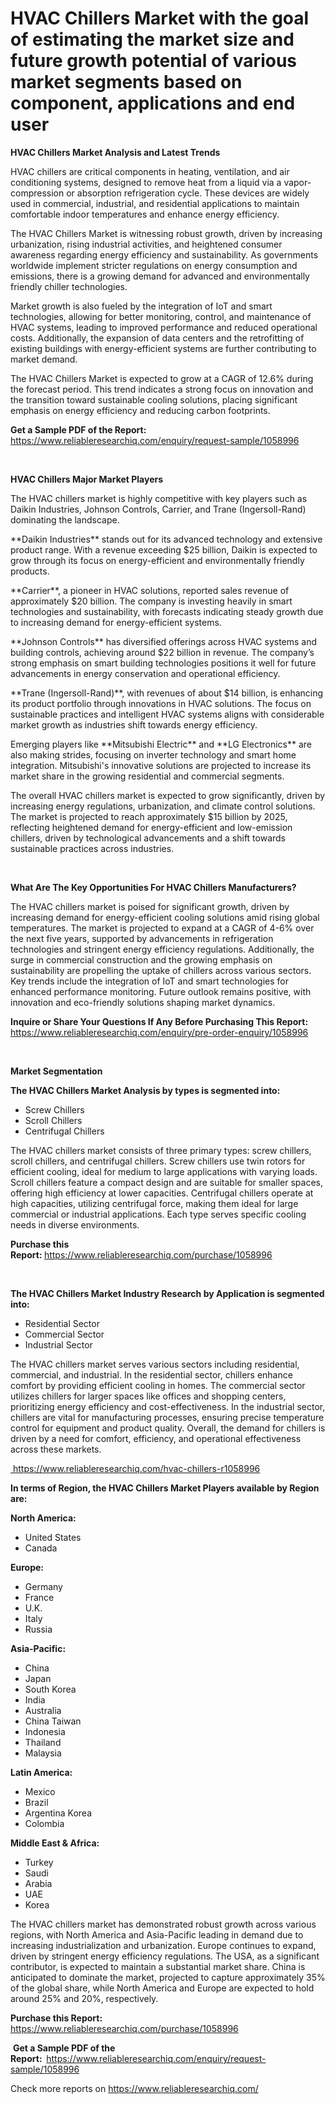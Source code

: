 <p><h1>HVAC Chillers Market with the goal of estimating the market size and future growth potential of various market segments based on component, applications and end user</h1></p><p><strong>HVAC Chillers Market Analysis and Latest Trends</strong></p>
<p><p>HVAC chillers are critical components in heating, ventilation, and air conditioning systems, designed to remove heat from a liquid via a vapor-compression or absorption refrigeration cycle. These devices are widely used in commercial, industrial, and residential applications to maintain comfortable indoor temperatures and enhance energy efficiency.</p><p>The HVAC Chillers Market is witnessing robust growth, driven by increasing urbanization, rising industrial activities, and heightened consumer awareness regarding energy efficiency and sustainability. As governments worldwide implement stricter regulations on energy consumption and emissions, there is a growing demand for advanced and environmentally friendly chiller technologies.</p><p>Market growth is also fueled by the integration of IoT and smart technologies, allowing for better monitoring, control, and maintenance of HVAC systems, leading to improved performance and reduced operational costs. Additionally, the expansion of data centers and the retrofitting of existing buildings with energy-efficient systems are further contributing to market demand.</p><p>The HVAC Chillers Market is expected to grow at a CAGR of 12.6% during the forecast period. This trend indicates a strong focus on innovation and the transition toward sustainable cooling solutions, placing significant emphasis on energy efficiency and reducing carbon footprints.</p></p>
<p><strong>Get a Sample PDF of the Report:&nbsp;</strong> <a href="https://www.reliableresearchiq.com/enquiry/request-sample/1058996?utm_campaign=2251&utm_medium=2&utm_source=Github&utm_content=ia&utm_term=21022025&utm_id=hvac-chillers">https://www.reliableresearchiq.com/enquiry/request-sample/1058996</a></p>
<p>&nbsp;</p>
<p><strong>HVAC Chillers Major Market Players</strong></p>
<p><p>The HVAC chillers market is highly competitive with key players such as Daikin Industries, Johnson Controls, Carrier, and Trane (Ingersoll-Rand) dominating the landscape. </p><p>**Daikin Industries** stands out for its advanced technology and extensive product range. With a revenue exceeding $25 billion, Daikin is expected to grow through its focus on energy-efficient and environmentally friendly products. </p><p>**Carrier**, a pioneer in HVAC solutions, reported sales revenue of approximately $20 billion. The company is investing heavily in smart technologies and sustainability, with forecasts indicating steady growth due to increasing demand for energy-efficient systems.</p><p>**Johnson Controls** has diversified offerings across HVAC systems and building controls, achieving around $22 billion in revenue. The company’s strong emphasis on smart building technologies positions it well for future advancements in energy conservation and operational efficiency.</p><p>**Trane (Ingersoll-Rand)**, with revenues of about $14 billion, is enhancing its product portfolio through innovations in HVAC solutions. The focus on sustainable practices and intelligent HVAC systems aligns with considerable market growth as industries shift towards energy efficiency.</p><p>Emerging players like **Mitsubishi Electric** and **LG Electronics** are also making strides, focusing on inverter technology and smart home integration. Mitsubishi's innovative solutions are projected to increase its market share in the growing residential and commercial segments.</p><p>The overall HVAC chillers market is expected to grow significantly, driven by increasing energy regulations, urbanization, and climate control solutions. The market is projected to reach approximately $15 billion by 2025, reflecting heightened demand for energy-efficient and low-emission chillers, driven by technological advancements and a shift towards sustainable practices across industries.</p></p>
<p>&nbsp;</p>
<p><strong>What Are The Key Opportunities For HVAC Chillers Manufacturers?</strong></p>
<p><p>The HVAC chillers market is poised for significant growth, driven by increasing demand for energy-efficient cooling solutions amid rising global temperatures. The market is projected to expand at a CAGR of 4-6% over the next five years, supported by advancements in refrigeration technologies and stringent energy efficiency regulations. Additionally, the surge in commercial construction and the growing emphasis on sustainability are propelling the uptake of chillers across various sectors. Key trends include the integration of IoT and smart technologies for enhanced performance monitoring. Future outlook remains positive, with innovation and eco-friendly solutions shaping market dynamics.</p></p>
<p><strong>Inquire or Share Your Questions If Any Before Purchasing This Report:</strong> <a href="https://www.reliableresearchiq.com/enquiry/pre-order-enquiry/1058996?utm_campaign=2251&utm_medium=2&utm_source=Github&utm_content=ia&utm_term=21022025&utm_id=hvac-chillers">https://www.reliableresearchiq.com/enquiry/pre-order-enquiry/1058996</a></p>
<p>&nbsp;</p>
<p><strong>Market Segmentation</strong></p>
<p><strong>The HVAC Chillers Market Analysis by types is segmented into:</strong></p>
<p><ul><li>Screw Chillers</li><li>Scroll Chillers</li><li>Centrifugal Chillers</li></ul></p>
<p><p>The HVAC chillers market consists of three primary types: screw chillers, scroll chillers, and centrifugal chillers. Screw chillers use twin rotors for efficient cooling, ideal for medium to large applications with varying loads. Scroll chillers feature a compact design and are suitable for smaller spaces, offering high efficiency at lower capacities. Centrifugal chillers operate at high capacities, utilizing centrifugal force, making them ideal for large commercial or industrial applications. Each type serves specific cooling needs in diverse environments.</p></p>
<p><strong>Purchase this Report:&nbsp;</strong><a href="https://www.reliableresearchiq.com/purchase/1058996?utm_campaign=2251&utm_medium=2&utm_source=Github&utm_content=ia&utm_term=21022025&utm_id=hvac-chillers">https://www.reliableresearchiq.com/purchase/1058996</a></p>
<p>&nbsp;</p>
<p><strong>The HVAC Chillers Market Industry Research by Application is segmented into:</strong></p>
<p><ul><li>Residential Sector</li><li>Commercial Sector</li><li>Industrial Sector</li></ul></p>
<p><p>The HVAC chillers market serves various sectors including residential, commercial, and industrial. In the residential sector, chillers enhance comfort by providing efficient cooling in homes. The commercial sector utilizes chillers for larger spaces like offices and shopping centers, prioritizing energy efficiency and cost-effectiveness. In the industrial sector, chillers are vital for manufacturing processes, ensuring precise temperature control for equipment and product quality. Overall, the demand for chillers is driven by a need for comfort, efficiency, and operational effectiveness across these markets.</p></p>
<p><a href="https://www.reliableresearchiq.com/hvac-chillers-r1058996?utm_campaign=2251&utm_medium=2&utm_source=Github&utm_content=ia&utm_term=21022025&utm_id=hvac-chillers">&nbsp;https://www.reliableresearchiq.com/hvac-chillers-r1058996</a></p>
<p><strong>In terms of Region, the HVAC Chillers Market Players available by Region are:</strong></p>
<p>
    <p> <strong> North America: </strong>
        <ul>
            <li>United States</li>
            <li>Canada</li>
        </ul>
        </p> 
    <p> <strong> Europe: </strong>
        <ul>
            <li>Germany</li>
            <li>France</li>
            <li>U.K.</li>
            <li>Italy</li>
            <li>Russia</li>
        </ul>
        </p> 
    <p> <strong> Asia-Pacific: </strong>
        <ul>
            <li>China</li>
            <li>Japan</li>
            <li>South Korea</li>
            <li>India</li>
            <li>Australia</li>
            <li>China Taiwan</li>
            <li>Indonesia</li>
            <li>Thailand</li>
            <li>Malaysia</li>
        </ul>
        </p> 
    <p> <strong> Latin America: </strong>
        <ul>
            <li>Mexico</li>
            <li>Brazil</li>
            <li>Argentina Korea</li>
            <li>Colombia</li>
        </ul>
        </p> 
    <p> <strong> Middle East & Africa: </strong>
        <ul>
            <li>Turkey</li>
            <li>Saudi</li>
            <li>Arabia</li>
            <li>UAE</li>
            <li>Korea</li>
        </ul>
    </p>
    </p>
<p><p>The HVAC chillers market has demonstrated robust growth across various regions, with North America and Asia-Pacific leading in demand due to increasing industrialization and urbanization. Europe continues to expand, driven by stringent energy efficiency regulations. The USA, as a significant contributor, is expected to maintain a substantial market share. China is anticipated to dominate the market, projected to capture approximately 35% of the global share, while North America and Europe are expected to hold around 25% and 20%, respectively.</p></p>
<p><strong>Purchase this Report: </strong><a href="https://www.reliableresearchiq.com/purchase/1058996?utm_campaign=2251&utm_medium=2&utm_source=Github&utm_content=ia&utm_term=21022025&utm_id=hvac-chillers">https://www.reliableresearchiq.com/purchase/1058996</a></p>
<p>&nbsp;<strong>Get a Sample PDF of the Report:&nbsp;&nbsp;</strong><a href="https://www.reliableresearchiq.com/enquiry/request-sample/1058996?utm_campaign=2251&utm_medium=2&utm_source=Github&utm_content=ia&utm_term=21022025&utm_id=hvac-chillers">https://www.reliableresearchiq.com/enquiry/request-sample/1058996</a></p>
<p><strong></strong></p>
<p>Check more reports on <a href="https://www.reliableresearchiq.com/?utm_campaign=2251&utm_medium=2&utm_source=Github&utm_content=ia&utm_term=21022025&utm_id=hvac-chillers">https://www.reliableresearchiq.com/</a></p>